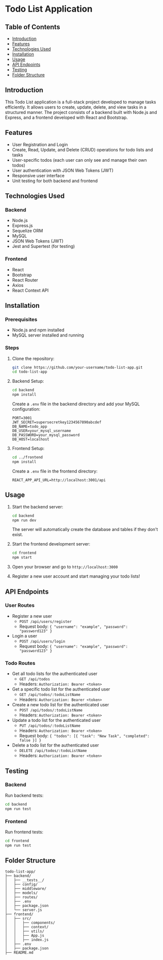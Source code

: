 # Todo List Application

## Table of Contents

- [Introduction](#introduction)
- [Features](#features)
- [Technologies Used](#technologies-used)
- [Installation](#installation)
- [Usage](#usage)
- [API Endpoints](#api-endpoints)
- [Testing](#testing)
- [Folder Structure](#folder-structure)

## Introduction

This Todo List application is a full-stack project developed to manage tasks efficiently. It allows users to create, update, delete, and view tasks in a structured manner. The project consists of a backend built with Node.js and Express, and a frontend developed with React and Bootstrap.

## Features

- User Registration and Login
- Create, Read, Update, and Delete (CRUD) operations for todo lists and tasks
- User-specific todos (each user can only see and manage their own todos)
- User authentication with JSON Web Tokens (JWT)
- Responsive user interface
- Unit testing for both backend and frontend

## Technologies Used

### Backend

- Node.js
- Express.js
- Sequelize ORM
- MySQL
- JSON Web Tokens (JWT)
- Jest and Supertest (for testing)

### Frontend

- React
- Bootstrap
- React Router
- Axios
- React Context API

## Installation

### Prerequisites

- Node.js and npm installed
- MySQL server installed and running

### Steps

1. Clone the repository:

   ```bash
   git clone https://github.com/your-username/todo-list-app.git
   cd todo-list-app
   ```

2. Backend Setup:

   ```bash
   cd backend
   npm install
   ```

   Create a `.env` file in the backend directory and add your MySQL configuration:

   ```
   PORT=3001
   JWT_SECRET=supersecretkey1234567890abcdef
   DB_NAME=todo_app
   DB_USER=your_mysql_username
   DB_PASSWORD=your_mysql_password
   DB_HOST=localhost
   ```

3. Frontend Setup:
   ```bash
   cd ../frontend
   npm install
   ```
   Create a `.env` file in the frontend directory:
   ```
   REACT_APP_API_URL=http://localhost:3001/api
   ```

## Usage

1. Start the backend server:

   ```bash
   cd backend
   npm run dev
   ```

   The server will automatically create the database and tables if they don't exist.

2. Start the frontend development server:

   ```bash
   cd frontend
   npm start
   ```

3. Open your browser and go to `http://localhost:3000`

4. Register a new user account and start managing your todo lists!

## API Endpoints

### User Routes

- Register a new user
  - `POST /api/users/register`
  - Request body: `{ "username": "example", "password": "password123" }`
- Login a user
  - `POST /api/users/login`
  - Request body: `{ "username": "example", "password": "password123" }`

### Todo Routes

- Get all todo lists for the authenticated user
  - `GET /api/todos`
  - Headers: `Authorization: Bearer <token>`
- Get a specific todo list for the authenticated user
  - `GET /api/todos/:todoListName`
  - Headers: `Authorization: Bearer <token>`
- Create a new todo list for the authenticated user
  - `POST /api/todos/:todoListName`
  - Headers: `Authorization: Bearer <token>`
- Update a todo list for the authenticated user
  - `PUT /api/todos/:todoListName`
  - Headers: `Authorization: Bearer <token>`
  - Request body: `{ "todos": [{ "task": "New Task", "completed": false }] }`
- Delete a todo list for the authenticated user
  - `DELETE /api/todos/:todoListName`
  - Headers: `Authorization: Bearer <token>`

## Testing

### Backend

Run backend tests:

```bash
cd backend
npm run test
```

### Frontend

Run frontend tests:

```bash
cd frontend
npm run test
```

## Folder Structure

```
todo-list-app/
├── backend/
│   ├── __tests__/
│   ├── config/
│   ├── middleware/
│   ├── models/
│   ├── routes/
│   ├── .env
│   ├── package.json
│   └── server.js
├── frontend/
│   ├── src/
│   │   ├── components/
│   │   ├── context/
│   │   ├── utils/
│   │   ├── App.js
│   │   ├── index.js
│   ├── .env
│   ├── package.json
├── README.md
```
